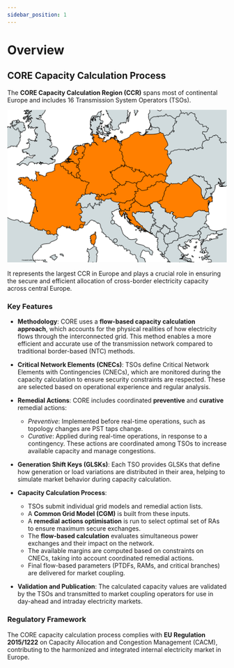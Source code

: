 ```yaml
---
sidebar_position: 1
---
```

# Overview

## CORE Capacity Calculation Process

The **CORE Capacity Calculation Region (CCR)** spans most of continental Europe and includes 16 Transmission System Operators (TSOs).

![CORE CCR](/static/img/CORE.png)

 It represents the largest CCR in Europe and plays a crucial role in ensuring the secure and efficient allocation of cross-border electricity capacity across central Europe.

### Key Features

- **Methodology**: CORE uses a **flow-based capacity calculation approach**, which accounts for the physical realities of how electricity flows through the interconnected grid. This method enables a more efficient and accurate use of the transmission network compared to traditional border-based (NTC) methods.

- **Critical Network Elements (CNECs)**: TSOs define Critical Network Elements with Contingencies (CNECs), which are monitored during the capacity calculation to ensure security constraints are respected. These are selected based on operational experience and regular analysis.

- **Remedial Actions**: CORE includes coordinated **preventive** and **curative** remedial actions:
  - *Preventive*: Implemented before real-time operations, such as topology changes are PST taps change.
  - *Curative*: Applied during real-time operations, in response to a contingency.
    These actions are coordinated among TSOs to increase available capacity and manage congestions.

- **Generation Shift Keys (GLSKs)**: Each TSO provides GLSKs that define how generation or load variations are distributed in their area, helping to simulate market behavior during capacity calculation.

- **Capacity Calculation Process**:
  - TSOs submit individual grid models and remedial action lists.
  - A **Common Grid Model (CGM)** is built from these inputs.
  - A **remedial actions optimisation** is run to select optimal set of RAs to ensure maximum secure exchanges.
  - The **flow-based calculation** evaluates simultaneous power exchanges and their impact on the network.
  - The available margins are computed based on constraints on CNECs, taking into account coordinated remedial actions.
  - Final flow-based parameters (PTDFs, RAMs, and critical branches) are delivered for market coupling.

- **Validation and Publication**: The calculated capacity values are validated by the TSOs and transmitted to market coupling operators for use in day-ahead and intraday electricity markets.

### Regulatory Framework

The CORE capacity calculation process complies with **EU Regulation 2015/1222** on Capacity Allocation and Congestion Management (CACM), contributing to the harmonized and integrated internal electricity market in Europe.


